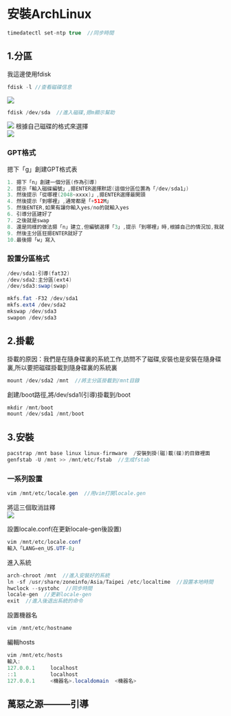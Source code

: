 # 安裝ArchLinux
```java
timedatectl set-ntp true  //同步時間
```
## 1.分區
我這邊使用fdisk
```java
fdisk -l //查看磁碟信息
```
![](https://github.com/XxiaozhaiX/images/blob/main/fdisk/main.jpg)
```java
fdisk /dev/sda  //進入磁碟,摁m顯示幫助
```
![](https://github.com/XxiaozhaiX/images/blob/main/fdisk/fdiskdev.png)
根據自己磁碟的格式來選擇  
![](https://github.com/XxiaozhaiX/images/blob/main/fdisk/n.png)
### GPT格式
摁下「g」創建GPT格式表
```java 
1. 摁下「n」創建一個分區(作為引導)
2. 提示「輸入磁碟編號」,摁ENTER選擇默認(這個分區位置為「/dev/sda1」)
3. 然後提示「從哪裡(2048~xxxx)」,摁ENTER選擇最開頭
4. 然後提示「到哪裡」,通常都是「+512M」
5. 然後ENTER,如果有讓你輸入yes/no的就輸入yes
6. 引導分區建好了
7. 之後就是swap
8. 還是同樣的做法摁「n」建立,但編號選擇「3」,提示「到哪裡」時,根據自己的情況加,我就輸入我的記憶體大小「+8G」
9. 然後主分區狂摁ENTER就好了
10.最後摁「w」寫入
```
### 設置分區格式
```java
/dev/sda1:引導(fat32)
/dev/sda2:主分區(ext4)
/dev/sda3:swap(swap)
```
```java
mkfs.fat -F32 /dev/sda1
mkfs.ext4 /dev/sda2
mkswap /dev/sda3
swapon /dev/sda3
```
## 2.掛載
掛載的原因：我們是在隨身碟裏的系統工作,訪問不了磁碟,安裝也是安裝在隨身碟裏,所以要把磁碟掛載到隨身碟裏的系統裏
```java
mount /dev/sda2 /mnt  //將主分區掛載到/mnt目錄
```
創建/boot路徑,將/dev/sda1(引導)掛載到/boot
```java
mkdir /mnt/boot
mount /dev/sda1 /mnt/boot
```
##  3.安裝
```java
pacstrap /mnt base linux linux-firmware  /安裝到掛(磁)載(碟)的目錄裡面
genfstab -U /mnt >> /mnt/etc/fstab  //生成fstab
```
### 一系列設置
```java
vim /mnt/etc/locale.gen  //用vim打開locale.gen
```
將這三個取消註釋    
![](https://github.com/XxiaozhaiX/images/blob/main/fdisk/locale.gen.png)  
  
設置locale.conf(在更新locale-gen後設置)   
```java
vim /mnt/etc/locale.conf
輸入「LANG=en_US.UTF-8」
```
進入系統    
```java
arch-chroot /mnt  //進入安裝好的系統
ln -sf /usr/share/zoneinfo/Asia/Taipei /etc/localtime  //設置本地時間
hwclock --systohc  //同步時間
locale-gen  //更新locale-gen
exit  //進入後退出系統的命令
```
設置機器名
```java
vim /mnt/etc/hostname
```
編輯hosts
```java
vim /mnt/etc/hosts
輸入:
127.0.0.1     localhost
::1           localhost
127.0.0.1     <機器名>.localdomain  <機器名>
```
## 萬惡之源———引導

